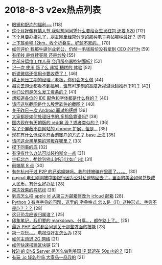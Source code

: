 # 2018-8-3 v2ex热点列表

+ [眼镜和配片的福利~~](https://www.v2ex.com/t/476507#reply118) [118]
+ [这个月好像有情人节 我就想问问凭什么要给女生发红包 还要 520](https://www.v2ex.com/t/476511#reply112) [112]
+ [下个月要办婚礼了，朋友圈里经常分享的那种电子喜帖哪种最好？](https://www.v2ex.com/t/476462#reply97) [97]
+ [上下班单程 12km，收个折叠车，好骑不累的。](https://www.v2ex.com/t/476495#reply70) [70]
+ [如何评价 我那牛逼创业老公，仍然一毛钱股份没有拿到 CEO 的行为](https://www.v2ex.com/t/476583#reply59) [59]
+ [有闲钱 是继续买房 还是炒股](https://www.v2ex.com/t/476545#reply55) [55]
+ [大部分运维工作人员,会用服务器控制面板?](https://www.v2ex.com/t/476533#reply52) [52]
+ [记一次 使用 饿了么 非常 糟糕的 体验](https://www.v2ex.com/t/476639#reply52) [52]
+ [听说微信还信用卡要收费了！](https://www.v2ex.com/t/476469#reply46) [46]
+ [碰上死压工期的经理／老板，你们会怎么做](https://www.v2ex.com/t/476464#reply44) [44]
+ [每次去游泳都看不到福利，谁有可定制的高度近视游泳镜推荐下吗？](https://www.v2ex.com/t/476542#reply42) [42]
+ [你们公司是怎么发工资条的？](https://www.v2ex.com/t/476651#reply41) [41]
+ [想知道各位的 IDE 配色和字体都是什么样的？](https://www.v2ex.com/t/476672#reply40) [40]
+ [请问这张截图是什么股票软件的截图？](https://www.v2ex.com/t/476466#reply40) [40]
+ [关于昨日一次 Android 面试的感想](https://www.v2ex.com/t/476530#reply39) [39]
+ [大家都是如何处理旧书的,多抓鱼靠谱吗?](https://www.v2ex.com/t/476460#reply38) [38]
+ [国内现在有天朝版的 reddit 没？或者类似的？](https://www.v2ex.com/t/476514#reply36) [36]
+ [写了个屏蔽不良网站的 chrome 扩展，但是...](https://www.v2ex.com/t/476702#reply35) [35]
+ [现在有什么低成本开香港账户的方式？ base 上海](https://www.v2ex.com/t/476563#reply35) [35]
+ [请问这台黑苹果的短板在哪里？](https://www.v2ex.com/t/476596#reply33) [33]
+ [摸下同事的底](https://www.v2ex.com/t/476650#reply32) [32]
+ [有没有什么办法可以装扮斯文一点](https://www.v2ex.com/t/476541#reply31) [31]
+ [坐标北京，想跳到佛山附近(比如广州)](https://www.v2ex.com/t/476561#reply31) [31]
+ [前端早 8 点](https://www.v2ex.com/t/476470#reply30) [30]
+ [有在杭州干过 P2P 的兄弟姐妹吗，我的钱被骗在里面了。。。。](https://www.v2ex.com/t/476486#reply30) [30]
+ [paypal 电汇刚刚被中国银行因为公对私退转回去了，里面的美金如何兑换成人民币，有什么好办法](https://www.v2ex.com/t/476687#reply28) [28]
+ [果冻效果的导航栏](https://www.v2ex.com/t/476467#reply28) [28]
+ [到底怎么把 apple id 从第三方邮箱修改为 icloud 邮箱](https://www.v2ex.com/t/476494#reply28) [28]
+ [Python 3 有序字典的问题，这里的 字典格式 怎么是（[]）这种形式，字典不是{}？？？](https://www.v2ex.com/t/476543#reply28) [28]
+ [这只恐龙应该归属谁？](https://www.v2ex.com/t/476481#reply25) [25]
+ [印象笔记，我们要的 markdown、分享...，都在路上了。](https://www.v2ex.com/t/476665#reply25) [25]
+ [最近 PHP 面试都会问到关于那些方面的技能](https://www.v2ex.com/t/476476#reply23) [23]
+ [第一次玩。。。电报没好友怎么办](https://www.v2ex.com/t/476502#reply23) [23]
+ [如何主动退 2G 网络](https://www.v2ex.com/t/476680#reply21) [21]
+ [如何快速搭建区块链](https://www.v2ex.com/t/476463#reply21) [21]
+ [NS1 的 DNS Server 是怎么做到美国 IP 延迟在 50s 内的？](https://www.v2ex.com/t/476725#reply21) [21]
+ [有玩 .io 域名的吗,大家品一品我的](https://www.v2ex.com/t/476473#reply21) [21]

